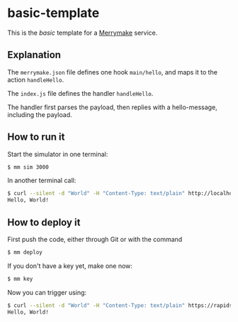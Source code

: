# basic-template

This is the _basic_ template for a [Merrymake](merrymake.dev) service.

## Explanation

The `merrymake.json` file defines one hook `main/hello`, and maps it to the action `handleHello`.

The `index.js` file defines the handler `handleHello`.

The handler first parses the payload, then replies with a hello-message, including the payload. 

## How to run it

Start the simulator in one terminal:
```sh
$ mm sim 3000
```

In another terminal call:
```sh
$ curl --silent -d "World" -H "Content-Type: text/plain" http://localhost:3000/rapids/hello
Hello, World!
```

## How to deploy it

First push the code, either through Git or with the command
```sh
$ mm deploy
```

If you don't have a key yet, make one now:
```sh
$ mm key
```

Now you can trigger using:
```sh
$ curl --silent -d "World" -H "Content-Type: text/plain" https://rapids.merrymake.io/[key]/hello
Hello, World!
```
